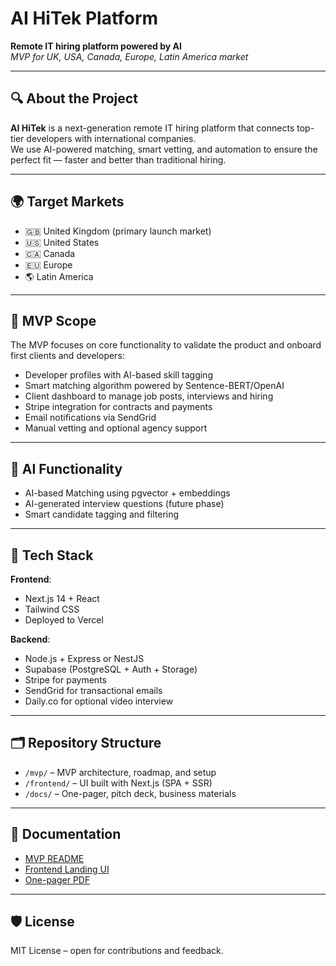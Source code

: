 # AI HiTek Platform

**Remote IT hiring platform powered by AI**  
_MVP for UK, USA, Canada, Europe, Latin America market_

---

## 🔍 About the Project

**AI HiTek** is a next-generation remote IT hiring platform that connects top-tier developers with international companies.  
We use AI-powered matching, smart vetting, and automation to ensure the perfect fit — faster and better than traditional hiring.

---

## 🌍 Target Markets
- 🇬🇧 United Kingdom (primary launch market)
- 🇺🇸 United States
- 🇨🇦 Canada
- 🇪🇺 Europe
- 🌎 Latin America

---

## 🚀 MVP Scope

The MVP focuses on core functionality to validate the product and onboard first clients and developers:

- Developer profiles with AI-based skill tagging
- Smart matching algorithm powered by Sentence-BERT/OpenAI
- Client dashboard to manage job posts, interviews and hiring
- Stripe integration for contracts and payments
- Email notifications via SendGrid
- Manual vetting and optional agency support

---

## 🧠 AI Functionality

- AI-based Matching using pgvector + embeddings
- AI-generated interview questions (future phase)
- Smart candidate tagging and filtering

---

## 🧱 Tech Stack

**Frontend**:  
- Next.js 14 + React  
- Tailwind CSS  
- Deployed to Vercel

**Backend**:  
- Node.js + Express or NestJS  
- Supabase (PostgreSQL + Auth + Storage)  
- Stripe for payments  
- SendGrid for transactional emails  
- Daily.co for optional video interview

---

## 🗂 Repository Structure

- `/mvp/` – MVP architecture, roadmap, and setup
- `/frontend/` – UI built with Next.js (SPA + SSR)
- `/docs/` – One-pager, pitch deck, business materials

---

## 📄 Documentation
- [MVP README](./mvp/README.md)
- [Frontend Landing UI](./frontend/pages/index.tsx)
- [One-pager PDF](./docs/AI_HiTek_OnePager.pdf)

---

## 🛡 License
MIT License – open for contributions and feedback.
